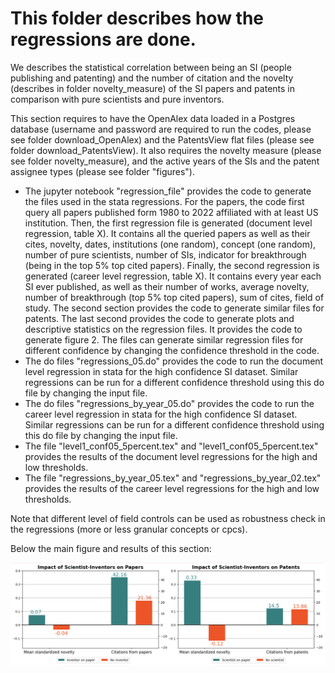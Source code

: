 # This folder describes how the regressions are done. 

We describes the statistical correlation between being an SI (people publishing and patenting) and the number of citation and the novelty (describes in folder novelty_measure) of the SI papers and patents in comparison with pure scientists and pure inventors. 

This section requires to have the OpenAlex data loaded in a Postgres database (username and password are required to run the codes, please see folder download_OpenAlex) and the PatentsView flat files (please see folder download_PatentsView).  It also requires the novelty measure (please see folder novelty_measure), and the active years of the SIs and the patent assignee types (please see folder "figures").

* The jupyter notebook "regression_file" provides the code to generate the files used in the stata regressions. For the papers, the code first query all papers published form 1980 to 2022 affiliated with at least US institution. Then, the first regression file is generated (document level regression, table X). It contains all the queried papers as well as their cites, novelty, dates, institutions (one random), concept (one random), number of pure scientists, number of SIs, indicator for breakthrough (being in the top 5% top cited papers). Finally, the second regression is generated (career level regression, table X). It contains every year each SI  ever published, as well as their number of works, average novelty, number of breakthrough (top 5% top cited papers), sum of cites, field of study. The second section provides the code to generate similar files for patents. The last second provides the code to generate plots and descriptive statistics on the regression files. It provides the code to generate figure 2. The files can generate similar regression files for different confidence by changing the confidence threshold in the code. 
* The do files "regressions_05.do" provides the code to run the document level regression in stata for the high confidence SI dataset. Similar regressions can be run for a different confidence threshold using this do file by changing the input file. 
* The do files "regressions_by_year_05.do" provides the code to run the career level regression in stata for the high confidence SI dataset. Similar regressions can be run for a different confidence threshold using this do file by changing the input file.
* The file "level1_conf05_5percent.tex" and "level1_conf05_5percent.tex" provides the results of the document level regressions for the high and low thresholds. 
* The file "regressions_by_year_05.tex" and "regressions_by_year_02.tex" provides the results of the career level regressions for the high and low thresholds.

Note that different level of field controls can be used as robustness check in the regressions (more or less granular concepts or cpcs). 

Below the main figure and results of this section: 

![average_citations_novelty](average_citations_novelty.png)